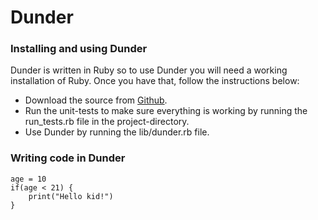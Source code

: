 # Dunder

### Installing and using Dunder
Dunder is written in Ruby so to use Dunder you will need a working installation of Ruby. Once you have that, follow the instructions below:  
*   Download the source from [Github](http://github.com/bjorngylling/TDP019 "github/bjorngylling/TDP019").
*   Run the unit-tests to make sure everything is working by running the run_tests.rb file in the project-directory.
*   Use Dunder by running the lib/dunder.rb file.

### Writing code in Dunder

	age = 10
	if(age < 21) {
		print("Hello kid!")
	}